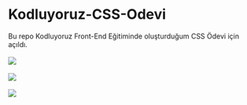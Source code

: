# Kodluyoruz-CSS-Odevi
Bu repo Kodluyoruz Front-End Eğitiminde oluşturduğum CSS Ödevi için açıldı.<br/><br/>
<img src="https://github.com/ibrahimethemkot/Kodluyoruz-CSS-Odevi/blob/main/gorsel1.png"><br/><br/>
<img src="https://github.com/ibrahimethemkot/Kodluyoruz-CSS-Odevi/blob/main/gorsel2.png"><br/><br/>
<img src="https://github.com/ibrahimethemkot/Kodluyoruz-CSS-Odevi/blob/main/gorsel3.png"><br/><br/>
